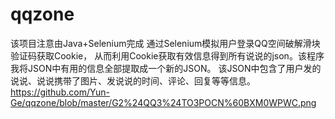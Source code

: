 # qqzone

该项目注意由Java+Selenium完成 通过Selenium模拟用户登录QQ空间破解滑块验证码获取Cookie，
从而利用Cookie获取有效信息得到所有说说的json。该程序我将JSON中有用的信息全部提取成一个新的JSON。
该JSON中包含了用户发的说说、说说携带了图片、发说说的时间、评论、回复等等信息。
https://github.com/Yun-Ge/qqzone/blob/master/G2%24QQ3%24TO3POCN%60BXM0WPWC.png

